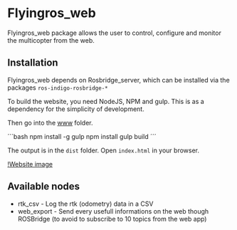 Flyingros\_web
=========

Flyingros\_web package allows the user to control, configure and monitor the multicopter from the web.

Installation
-------------

Flyingros\_web depends on Rosbridge\_server, which can be installed via the packages `ros-indigo-rosbridge-*`

To build the website, you need NodeJS, NPM and gulp. This is as a dependency for the simplicity of development. 

Then go into the [www](www) folder.

´´´bash
npm install -g gulp
npm install
gulp build
´´´

The output is in the `dist` folder. Open `index.html` in your browser.

[!Website image](images/website.png)

Available nodes 
-----------

* rtk_csv - Log the rtk (odometry) data in a CSV
* web_export - Send every usefull informations on the web though ROSBridge (to avoid to subscribe to 10 topics from the web app)


